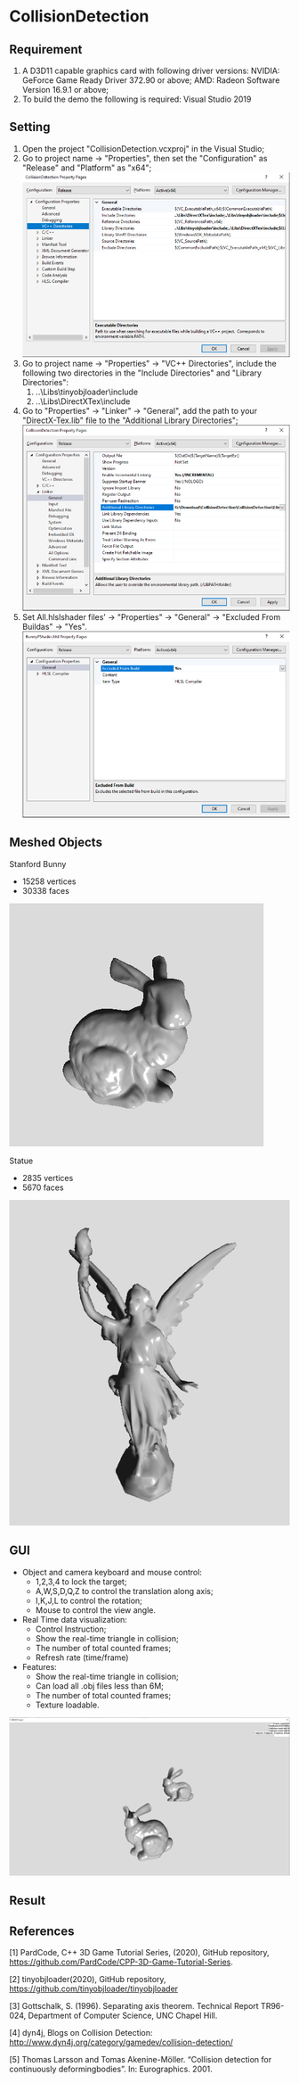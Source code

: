 # CollisionDetection
## Requirement
1. A D3D11 capable graphics card with following driver versions:
NVIDIA: GeForce Game Ready Driver 372.90 or above;
AMD: Radeon Software Version 16.9.1 or above;
2. To build the demo the following is required:
Visual Studio 2019

## Setting
1. Open the project "CollisionDetection.vcxproj" in the Visual Studio;
2. Go to project name -> "Properties", then set the "Configuration" as "Release" and "Platform" as "x64";
![alt text](https://github.com/Sission/CollisionDetection/blob/main/Images/VSDirect.png)
3. Go to project name -> "Properties" -> "VC++ Directories", include the following two directories in the "Include Directories" and "Library Directories":
    1. ..\Libs\tinyobjloader\include
    1. ..\Libs\DirectXTex\include
4. Go to "Properties" -> "Linker" -> "General", add the path to your "DirectX-Tex.lib" file to the "Additional Library Directories";
![alt text](https://github.com/Sission/CollisionDetection/blob/main/Images/Linker.png)
5. Set All.hlslshader files’ -> "Properties" -> "General" -> "Excluded From Buildas" -> "Yes".
![alt text](https://github.com/Sission/CollisionDetection/blob/main/Images/HSLS.png)
## Meshed Objects
Stanford Bunny
* 15258 vertices
* 30338 faces

![alt text](https://github.com/Sission/CollisionDetection/blob/main/Images/BunnyMesh.png)

Statue
* 2835 vertices
* 5670 faces

![alt text](https://github.com/Sission/CollisionDetection/blob/main/Images/statue.png)

## GUI
* Object and camera keyboard and mouse control:
    * 1,2,3,4 to lock the target;
    * A,W,S,D,Q,Z to control the translation along axis;
    * I,K,J,L to control the rotation;
    * Mouse to control the view angle.
* Real Time data visualization:
    * Control Instruction;
    * Show the real-time triangle in collision;
    * The number of total counted frames;
    * Refresh rate (time/frame)
* Features:
    * Show the real-time triangle in collision;
    * Can load all .obj files less than 6M;
    * The number of total counted frames;
    * Texture loadable.

![alt text](https://github.com/Sission/CollisionDetection/blob/main/Images/GUI.png)
## Result
## References
[1] PardCode, C++ 3D Game Tutorial Series, (2020), GitHub repository, https://github.com/PardCode/CPP-3D-Game-Tutorial-Series.

[2] tinyobjloader(2020), GitHub repository, https://github.com/tinyobjloader/tinyobjloader

[3] Gottschalk, S. (1996). Separating axis theorem. Technical Report TR96-024, Department of Computer Science, UNC Chapel Hill.

[4] dyn4j, Blogs on Collision Detection: http://www.dyn4j.org/category/gamedev/collision-detection/

[5] Thomas Larsson and Tomas Akenine-Möller. “Collision detection for continuously deformingbodies”. In: Eurographics. 2001.
